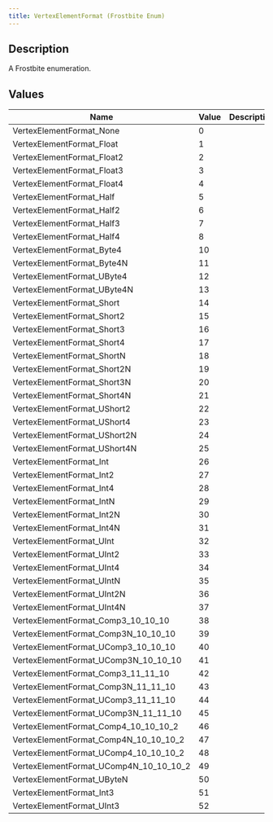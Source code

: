 ```yaml
---
title: VertexElementFormat (Frostbite Enum)
---
```

## Description

A Frostbite enumeration.

## Values

| Name                                        | Value | Description |
| ------------------------------------------- | ----- | ----------- |
| VertexElementFormat\_None                   | 0     |             |
| VertexElementFormat\_Float                  | 1     |             |
| VertexElementFormat\_Float2                 | 2     |             |
| VertexElementFormat\_Float3                 | 3     |             |
| VertexElementFormat\_Float4                 | 4     |             |
| VertexElementFormat\_Half                   | 5     |             |
| VertexElementFormat\_Half2                  | 6     |             |
| VertexElementFormat\_Half3                  | 7     |             |
| VertexElementFormat\_Half4                  | 8     |             |
| VertexElementFormat\_Byte4                  | 10    |             |
| VertexElementFormat\_Byte4N                 | 11    |             |
| VertexElementFormat\_UByte4                 | 12    |             |
| VertexElementFormat\_UByte4N                | 13    |             |
| VertexElementFormat\_Short                  | 14    |             |
| VertexElementFormat\_Short2                 | 15    |             |
| VertexElementFormat\_Short3                 | 16    |             |
| VertexElementFormat\_Short4                 | 17    |             |
| VertexElementFormat\_ShortN                 | 18    |             |
| VertexElementFormat\_Short2N                | 19    |             |
| VertexElementFormat\_Short3N                | 20    |             |
| VertexElementFormat\_Short4N                | 21    |             |
| VertexElementFormat\_UShort2                | 22    |             |
| VertexElementFormat\_UShort4                | 23    |             |
| VertexElementFormat\_UShort2N               | 24    |             |
| VertexElementFormat\_UShort4N               | 25    |             |
| VertexElementFormat\_Int                    | 26    |             |
| VertexElementFormat\_Int2                   | 27    |             |
| VertexElementFormat\_Int4                   | 28    |             |
| VertexElementFormat\_IntN                   | 29    |             |
| VertexElementFormat\_Int2N                  | 30    |             |
| VertexElementFormat\_Int4N                  | 31    |             |
| VertexElementFormat\_UInt                   | 32    |             |
| VertexElementFormat\_UInt2                  | 33    |             |
| VertexElementFormat\_UInt4                  | 34    |             |
| VertexElementFormat\_UIntN                  | 35    |             |
| VertexElementFormat\_UInt2N                 | 36    |             |
| VertexElementFormat\_UInt4N                 | 37    |             |
| VertexElementFormat\_Comp3\_10\_10\_10      | 38    |             |
| VertexElementFormat\_Comp3N\_10\_10\_10     | 39    |             |
| VertexElementFormat\_UComp3\_10\_10\_10     | 40    |             |
| VertexElementFormat\_UComp3N\_10\_10\_10    | 41    |             |
| VertexElementFormat\_Comp3\_11\_11\_10      | 42    |             |
| VertexElementFormat\_Comp3N\_11\_11\_10     | 43    |             |
| VertexElementFormat\_UComp3\_11\_11\_10     | 44    |             |
| VertexElementFormat\_UComp3N\_11\_11\_10    | 45    |             |
| VertexElementFormat\_Comp4\_10\_10\_10\_2   | 46    |             |
| VertexElementFormat\_Comp4N\_10\_10\_10\_2  | 47    |             |
| VertexElementFormat\_UComp4\_10\_10\_10\_2  | 48    |             |
| VertexElementFormat\_UComp4N\_10\_10\_10\_2 | 49    |             |
| VertexElementFormat\_UByteN                 | 50    |             |
| VertexElementFormat\_Int3                   | 51    |             |
| VertexElementFormat\_UInt3                  | 52    |             |
